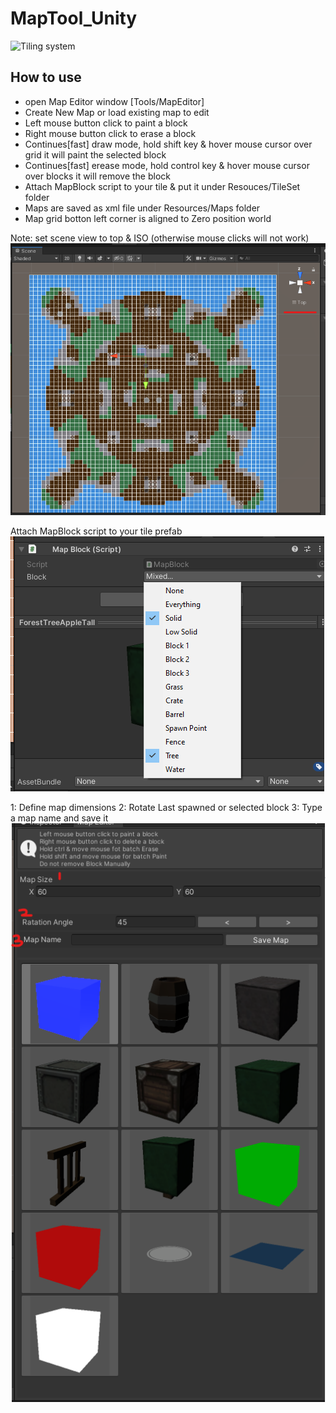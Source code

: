 # MapTool_Unity

![Tiling system](https://github.com/Ahmed310/MapTool_Unity/blob/main/Screenshots/MapEditor.gif)

## How to use

- open Map Editor window [Tools/MapEditor]
- Create New Map or load existing map to edit
- Left mouse button click to paint a block
- Right mouse button click to erase a block
- Continues[fast] draw mode, hold shift key & hover mouse cursor over grid it will paint the selected block
- Continues[fast] erease mode, hold control key & hover mouse cursor over blocks it will remove the block
- Attach MapBlock script to your tile & put it under Resouces/TileSet folder
- Maps are saved as xml file under Resources/Maps folder
- Map grid botton left corner is aligned to Zero position world

Note: set scene view to top & ISO (otherwise mouse clicks will not work)
<img src="https://github.com/Ahmed310/MapTool_Unity/blob/main/Screenshots/iso-view.png"/>

Attach MapBlock script to your tile prefab 
<img src="https://github.com/Ahmed310/MapTool_Unity/blob/main/Screenshots/block-type.png"/>

1: Define map dimensions
2: Rotate Last spawned or selected block
3: Type a map name and save it
<img src="https://github.com/Ahmed310/MapTool_Unity/blob/main/Screenshots/maptool_view.png"/>


